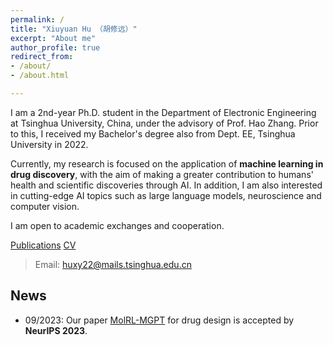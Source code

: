 ```yaml
---
permalink: /
title: "Xiuyuan Hu （胡修远）"
excerpt: "About me"
author_profile: true
redirect_from: 
- /about/
- /about.html

---
```


I am a 2nd-year Ph.D. student in the Department of Electronic Engineering at Tsinghua University, China, under the advisory of Prof. Hao Zhang. Prior to this, I received my Bachelor's degree also from Dept. EE, Tsinghua University in 2022.

Currently, my research is focused on the application of **machine learning in drug discovery**, with the aim of making a greater contribution to humans' health and scientific discoveries through AI. In addition, I am also interested in cutting-edge AI topics such as large language models, neuroscience and computer vision.

I am open to academic exchanges and cooperation.

[Publications](https://hxyfighter.github.io/publications/)	[CV](https://hxyfighter.github.io/cv/)

> Email: huxy22@mails.tsinghua.edu.cn

## News
* 09/2023: Our paper [MolRL-MGPT](https://arxiv.org/abs/2401.06155) for drug design is accepted by **NeurIPS 2023**.
